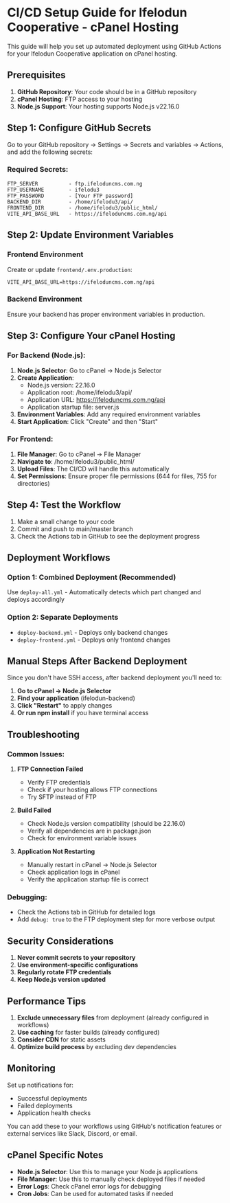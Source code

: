 # CI/CD Setup Guide for Ifelodun Cooperative - cPanel Hosting

This guide will help you set up automated deployment using GitHub Actions for your Ifelodun Cooperative application on cPanel hosting.

## Prerequisites

1. **GitHub Repository**: Your code should be in a GitHub repository
2. **cPanel Hosting**: FTP access to your hosting
3. **Node.js Support**: Your hosting supports Node.js v22.16.0

## Step 1: Configure GitHub Secrets

Go to your GitHub repository → Settings → Secrets and variables → Actions, and add the following secrets:

### Required Secrets:
```
FTP_SERVER          - ftp.ifeloduncms.com.ng
FTP_USERNAME        - ifelodu3
FTP_PASSWORD        - [Your FTP password]
BACKEND_DIR         - /home/ifelodu3/api/
FRONTEND_DIR        - /home/ifelodu3/public_html/
VITE_API_BASE_URL   - https://ifeloduncms.com.ng/api
```

## Step 2: Update Environment Variables

### Frontend Environment
Create or update `frontend/.env.production`:
```env
VITE_API_BASE_URL=https://ifeloduncms.com.ng/api
```

### Backend Environment
Ensure your backend has proper environment variables in production.

## Step 3: Configure Your cPanel Hosting

### For Backend (Node.js):
1. **Node.js Selector**: Go to cPanel → Node.js Selector
2. **Create Application**: 
   - Node.js version: 22.16.0
   - Application root: /home/ifelodu3/api/
   - Application URL: https://ifeloduncms.com.ng/api
   - Application startup file: server.js
3. **Environment Variables**: Add any required environment variables
4. **Start Application**: Click "Create" and then "Start"

### For Frontend:
1. **File Manager**: Go to cPanel → File Manager
2. **Navigate to**: /home/ifelodu3/public_html/
3. **Upload Files**: The CI/CD will handle this automatically
4. **Set Permissions**: Ensure proper file permissions (644 for files, 755 for directories)

## Step 4: Test the Workflow

1. Make a small change to your code
2. Commit and push to main/master branch
3. Check the Actions tab in GitHub to see the deployment progress

## Deployment Workflows

### Option 1: Combined Deployment (Recommended)
Use `deploy-all.yml` - Automatically detects which part changed and deploys accordingly

### Option 2: Separate Deployments
- `deploy-backend.yml` - Deploys only backend changes
- `deploy-frontend.yml` - Deploys only frontend changes

## Manual Steps After Backend Deployment

Since you don't have SSH access, after backend deployment you'll need to:

1. **Go to cPanel → Node.js Selector**
2. **Find your application** (ifelodun-backend)
3. **Click "Restart"** to apply changes
4. **Or run npm install** if you have terminal access

## Troubleshooting

### Common Issues:

1. **FTP Connection Failed**
   - Verify FTP credentials
   - Check if your hosting allows FTP connections
   - Try SFTP instead of FTP

2. **Build Failed**
   - Check Node.js version compatibility (should be 22.16.0)
   - Verify all dependencies are in package.json
   - Check for environment variable issues

3. **Application Not Restarting**
   - Manually restart in cPanel → Node.js Selector
   - Check application logs in cPanel
   - Verify the application startup file is correct

### Debugging:
- Check the Actions tab in GitHub for detailed logs
- Add `debug: true` to the FTP deployment step for more verbose output

## Security Considerations

1. **Never commit secrets to your repository**
2. **Use environment-specific configurations**
3. **Regularly rotate FTP credentials**
4. **Keep Node.js version updated**

## Performance Tips

1. **Exclude unnecessary files** from deployment (already configured in workflows)
2. **Use caching** for faster builds (already configured)
3. **Consider CDN** for static assets
4. **Optimize build process** by excluding dev dependencies

## Monitoring

Set up notifications for:
- Successful deployments
- Failed deployments
- Application health checks

You can add these to your workflows using GitHub's notification features or external services like Slack, Discord, or email.

## cPanel Specific Notes

- **Node.js Selector**: Use this to manage your Node.js applications
- **File Manager**: Use this to manually check deployed files if needed
- **Error Logs**: Check cPanel error logs for debugging
- **Cron Jobs**: Can be used for automated tasks if needed
